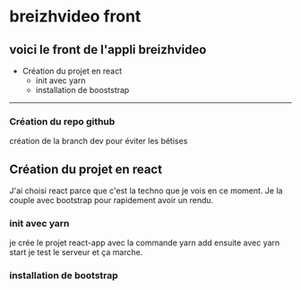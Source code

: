 # breizhvideo front

## voici le front de l'appli breizhvideo

* Création du projet en react
    * init avec yarn
    * installation de booststrap


----------------------------------

### Création du repo github

création de la branch dev pour éviter les bétises

## Création du projet en react

J'ai choisi react parce que c'est la techno que je vois en ce moment. Je la couple avec bootstrap pour rapidement avoir un rendu.

### init avec yarn

je crée le projet react-app avec la commande yarn add
ensuite avec yarn start je test le serveur et ça marche.

### installation de bootstrap